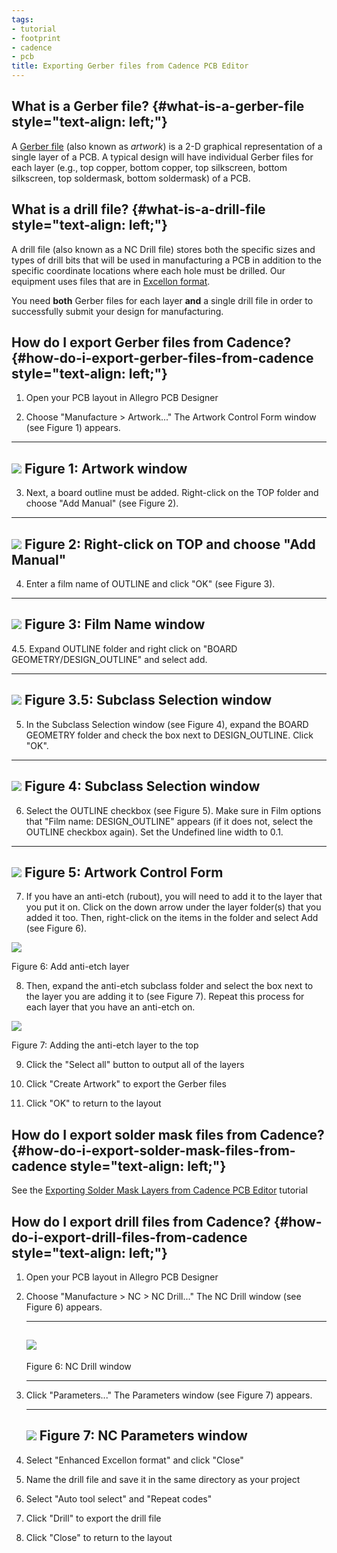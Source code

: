 ```yaml
---
tags:
- tutorial
- footprint
- cadence
- pcb
title: Exporting Gerber files from Cadence PCB Editor
---
```


## What is a Gerber file? {#what-is-a-gerber-file style="text-align: left;"}

A [Gerber file](https://en.wikipedia.org/wiki/Gerber_format) (also known as *artwork*) is a 2-D graphical representation of a single layer of a PCB. A typical design will have individual Gerber files for each layer (e.g., top copper, bottom copper, top silkscreen, bottom silkscreen, top soldermask, bottom soldermask) of a PCB.

## What is a drill file? {#what-is-a-drill-file style="text-align: left;"}

A drill file (also known as a NC Drill file) stores both the specific sizes and types of drill bits that will be used in manufacturing a PCB in addition to the specific coordinate locations where each hole must be drilled. Our equipment uses files that are in [Excellon format](https://en.wikipedia.org/wiki/Excellon_format).

You need **both** Gerber files for each layer **and** a single drill file in order to successfully submit your design for manufacturing.

## How do I export Gerber files from Cadence? {#how-do-i-export-gerber-files-from-cadence style="text-align: left;"}

1.  Open your PCB layout in Allegro PCB Designer

2.  Choose "Manufacture > Artwork..." The Artwork Control Form window (see Figure 1) appears.

  -------------------------------------------------------------------
  [![](/exporting_gerber_files/2.png)](/exporting_gerber_files/2.png)
  Figure 1: Artwork window
  -------------------------------------------------------------------

3.  Next, a board outline must be added. Right-click on the TOP folder and choose "Add Manual" (see Figure 2).

  -------------------------------------------------------------------
  [![](/exporting_gerber_files/3.png)](/exporting_gerber_files/3.png)
  Figure 2: Right-click on TOP and choose "Add Manual"
  -------------------------------------------------------------------

4.  Enter a film name of OUTLINE and click "OK" (see Figure 3).

  -------------------------------------------------------------------
  [![](/exporting_gerber_files/4.png)](/exporting_gerber_files/4.png)
  Figure 3: Film Name window
  -------------------------------------------------------------------

4.5. Expand OUTLINE folder and right click on "BOARD GEOMETRY/DESIGN_OUTLINE" and select add.

  -------------------------------------------------------------------
  [![](/exporting_gerber_files/5.png)](/exporting_gerber_files/5.png)
  Figure 3.5: Subclass Selection window
  -------------------------------------------------------------------

5.  In the Subclass Selection window (see Figure 4), expand the BOARD GEOMETRY folder and check the box next to DESIGN_OUTLINE. Click "OK".

  -------------------------------------------------------------------
  [![](/exporting_gerber_files/6.png)](/exporting_gerber_files/6.png)
  Figure 4: Subclass Selection window
  -------------------------------------------------------------------

6.  Select the OUTLINE checkbox (see Figure 5). Make sure in Film options that "Film name: DESIGN_OUTLINE" appears (if it does not, select the OUTLINE checkbox again). Set the Undefined line width to 0.1.

  -------------------------------------------------------------------
  [![](/exporting_gerber_files/7.png)](/exporting_gerber_files/7.png)
  Figure 5: Artwork Control Form
  -------------------------------------------------------------------

7.  If you have an anti-etch (rubout), you will need to add it to the layer that you put it on. Click on the down arrow under the layer folder(s) that you added it too. Then, right-click on the items in the folder and select Add (see Figure 6).

![](/figures/figure_267.png)

Figure 6: Add anti-etch layer

8.  Then, expand the anti-etch subclass folder and select the box next to the layer you are adding it to (see Figure 7). Repeat this process for each layer that you have an anti-etch on.

![](/figures/figure_268.png)

Figure 7: Adding the anti-etch layer to the top

9.  Click the "Select all" button to output all of the layers

10. Click "Create Artwork" to export the Gerber files

11. Click "OK" to return to the layout

## How do I export solder mask files from Cadence? {#how-do-i-export-solder-mask-files-from-cadence style="text-align: left;"}

See the [Exporting Solder Mask Layers from Cadence PCB Editor](exporting-solder-mask-layers-from-cadence-pcb-editor.html) tutorial

## How do I export drill files from Cadence? {#how-do-i-export-drill-files-from-cadence style="text-align: left;"}

1.  Open your PCB layout in Allegro PCB Designer

2.  Choose "Manufacture > NC > NC Drill..." The NC Drill window (see Figure 6) appears.

      ---------------------------------------------------------------------------------------------
      [![](/exporting_gerber_files/8.png)](/exporting_gerber_files/8.png)
      ---------------------------------------------------------------------------------------------
      Figure 6: NC Drill window

      ---------------------------------------------------------------------------------------------

3.  Click "Parameters..." The Parameters window (see Figure 7) appears.

      ---------------------------------------------------------------------------------------------
      [![](/exporting_gerber_files/1.png)](/exporting_gerber_files/1.png)
      Figure 7: NC Parameters window
      ---------------------------------------------------------------------------------------------

4.  Select "Enhanced Excellon format" and click "Close"

5.  Name the drill file and save it in the same directory as your project

6.  Select "Auto tool select" and "Repeat codes"

7.  Click "Drill" to export the drill file

8.  Click "Close" to return to the layout
